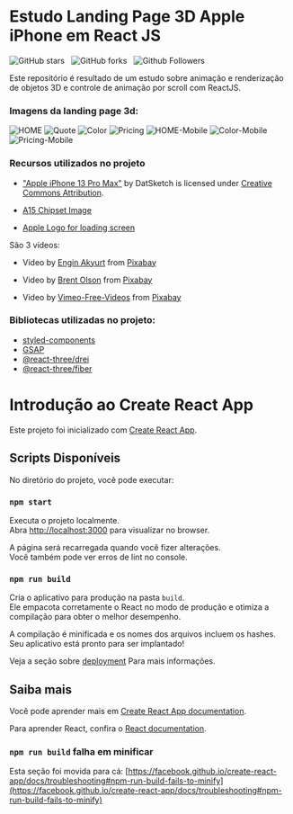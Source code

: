 # Estudo Landing Page 3D Apple iPhone em React JS

![GitHub stars](https://img.shields.io/github/stars/mariospdias/3D-Landing-page-Apple-iPhone?style=social&logo=ApacheSpark&label=Stars)&nbsp;&nbsp;
![GitHub forks](https://img.shields.io/github/forks/mariospdias/3D-Landing-page-Apple-iPhone?style=social&logo=KashFlow&maxAge=3600)&nbsp;&nbsp;
![Github Followers](https://img.shields.io/github/followers/mariospdias.svg?style=social&label=Follow)&nbsp;&nbsp;<br />

Este repositório é resultado de um estudo sobre animação e renderização de objetos 3D e controle de animação por scroll com ReactJS. <br />


### Imagens da landing page 3d:

![HOME](https://github.com/mariospdias/3D-Landing-page-Apple-iPhone/blob/main/website-images/Hero-section-desktop.png)
![Quote](https://github.com/mariospdias/3D-Landing-page-Apple-iPhone/blob/main/website-images/Quote.png)
![Color](https://github.com/mariospdias/3D-Landing-page-Apple-iPhone/blob/main/website-images/Color-section.png)
![Pricing](https://github.com/mariospdias/3D-Landing-page-Apple-iPhone/blob/main/website-images/Pricing%20Section.png)
![HOME-Mobile](https://github.com/mariospdias/3D-Landing-page-Apple-iPhone/blob/main/website-images/Hero-section-mobile.png)
![Color-Mobile](https://github.com/mariospdias/3D-Landing-page-Apple-iPhone/blob/main/website-images/Color-section-mobile.png)
![Pricing-Mobile](https://github.com/mariospdias/3D-Landing-page-Apple-iPhone/blob/main/website-images/Pricing%20Section-mobile.png)

### Recursos utilizados no projeto

- ["Apple iPhone 13 Pro Max"](https://skfb.ly/o7nDN) by DatSketch is licensed under [Creative Commons Attribution](http://creativecommons.org/licenses/by/4.0/). <br />

- [A15 Chipset Image](https://wccftech.com/a15-bionic-underclocked-cpu-new-gpu-configurations-and-more-details-not-shared/) <br/>

- [Apple Logo for loading screen](https://www.iconfinder.com/icons/104447/apple_logo_icon)

São 3 vídeos:

- Video by <a href="https://pixabay.com/users/engin_akyurt-3656355/?utm_source=link-attribution&amp;utm_medium=referral&amp;utm_campaign=video&amp;utm_content=21536">Engin Akyurt</a> from <a href="https://pixabay.com//?utm_source=link-attribution&amp;utm_medium=referral&amp;utm_campaign=video&amp;utm_content=21536">Pixabay</a> <br />

- Video by <a href="https://pixabay.com/users/helix_games-17997136/?utm_source=link-attribution&amp;utm_medium=referral&amp;utm_campaign=video&amp;utm_content=49791">Brent Olson</a> from <a href="https://pixabay.com//?utm_source=link-attribution&amp;utm_medium=referral&amp;utm_campaign=video&amp;utm_content=49791">Pixabay</a> <br />

- Video by <a href="https://pixabay.com/users/vimeo-free-videos-1283884/?utm_source=link-attribution&amp;utm_medium=referral&amp;utm_campaign=video&amp;utm_content=699">Vimeo-Free-Videos</a> from <a href="https://pixabay.com//?utm_source=link-attribution&amp;utm_medium=referral&amp;utm_campaign=video&amp;utm_content=699">Pixabay</a> <br />

### Bibliotecas utilizadas no projeto:

- [styled-components](https://styled-components.com/docs/advanced) <br />
- [GSAP](https://greensock.com/gsap/) <br />
- [@react-three/drei](https://www.npmjs.com/package/@react-three/drei) <br />
- [@react-three/fiber](https://www.npmjs.com/package/@react-three/fiber) <br />

# Introdução ao Create React App

Este projeto foi inicializado com [Create React App](https://github.com/facebook/create-react-app).

## Scripts Disponíveis

No diretório do projeto, você pode executar:

### `npm start`

Executa o projeto localmente.\
Abra [http://localhost:3000](http://localhost:3000) para visualizar no browser.

A página será recarregada quando você fizer alterações.\
Você também pode ver erros de lint no console.

### `npm run build`

Cria o aplicativo para produção na pasta `build`.\
Ele empacota corretamente o React no modo de produção e otimiza a compilação para obter o melhor desempenho.

A compilação é minificada e os nomes dos arquivos incluem os hashes.\
Seu aplicativo está pronto para ser implantado!

Veja a seção sobre [deployment](https://facebook.github.io/create-react-app/docs/deployment) Para mais informações.

## Saiba mais

Você pode aprender mais em [Create React App documentation](https://facebook.github.io/create-react-app/docs/getting-started).

Para aprender React, confira o [React documentation](https://reactjs.org/).


### `npm run build` falha em minificar

Esta seção foi movida para cá: [https://facebook.github.io/create-react-app/docs/troubleshooting#npm-run-build-fails-to-minify](https://facebook.github.io/create-react-app/docs/troubleshooting#npm-run-build-fails-to-minify)
